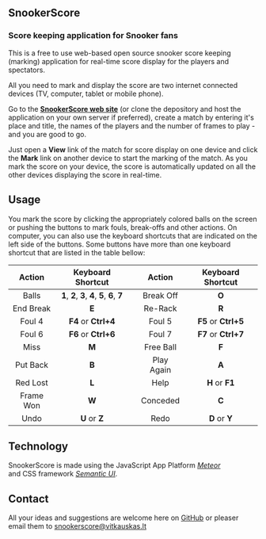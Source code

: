 ## SnookerScore


### Score keeping application for Snooker fans

This is a free to use web-based open source snooker score keeping (marking) application for real-time score display for the players and spectators.

All you need to mark and display the score are two internet connected devices (TV, computer, tablet or mobile phone).

Go to the **[SnookerScore web site](http://snookerscore.vitkauskas.lt)** (or clone the depository and host the application on your own server if preferred), create a match by entering it's place and title, the names of the players and the number of frames to play - and you are good to go.

Just open a **View** link of the match for score display on one device and click the **Mark** link on another device to start the marking of the match. As you mark the score on your device, the score is automatically updated on all the other devices displaying the score in real-time.

## Usage

You mark the score by clicking the appropriately colored balls on the screen or pushing the buttons to mark fouls, break-offs and other actions. On computer, you can also use the keyboard shortcuts that are indicated on the left side of the buttons. Some buttons have more than one keyboard shortcut that are listed in the table bellow:

Action | Keyboard Shortcut | | Action | Keyboard Shortcut
:----: | :---------------: |-| :----: | :---------------:
Balls | **1**, **2**, **3**, **4**, **5**, **6**, **7** || Break Off | **O**
End Break | **E** | | Re-Rack | **R**
Foul 4 | **F4** or **Ctrl+4** | | Foul 5 | **F5** or **Ctrl+5**
Foul 6 | **F6** or **Ctrl+6** | | Foul 7 | **F7** or **Ctrl+7**
Miss | **M** | | Free Ball | **F**
Put Back | **B** | | Play Again | **A**
Red Lost | **L** | | Help | **H** or **F1**
Frame Won | **W** | | Conceded | **C**
Undo | **U** or **Z** | | Redo | **D** or **Y**

## Technology

SnookerScore is made using
the JavaScript App Platform _[Meteor](https://www.meteor.com)_  
and CSS framework _[Semantic UI](http://semantic-ui.com)_.

## Contact

All your ideas and suggestions are welcome here on [GitHub](https://github.com/avitkauskas/snookerscore) or pleaser email them to snookerscore@vitkauskas.lt
